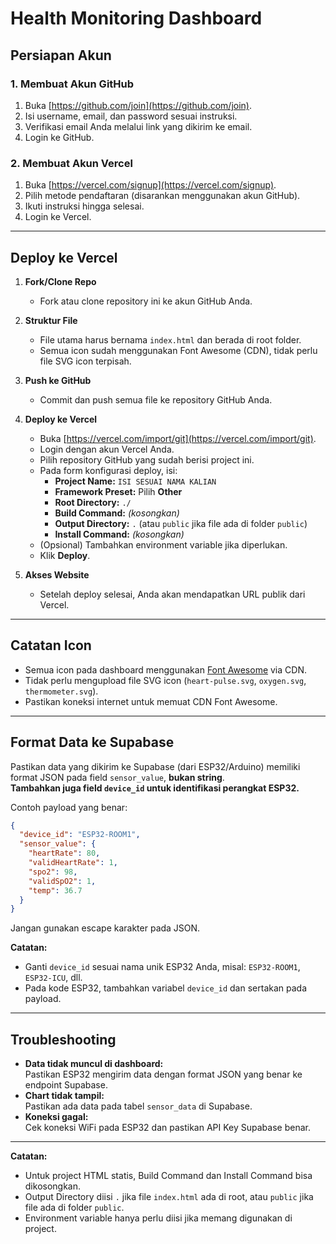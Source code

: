 # Health Monitoring Dashboard

## Persiapan Akun

### 1. Membuat Akun GitHub
1. Buka [https://github.com/join](https://github.com/join).
2. Isi username, email, dan password sesuai instruksi.
3. Verifikasi email Anda melalui link yang dikirim ke email.
4. Login ke GitHub.

### 2. Membuat Akun Vercel
1. Buka [https://vercel.com/signup](https://vercel.com/signup).
2. Pilih metode pendaftaran (disarankan menggunakan akun GitHub).
3. Ikuti instruksi hingga selesai.
4. Login ke Vercel.

---

## Deploy ke Vercel

1. **Fork/Clone Repo**
   - Fork atau clone repository ini ke akun GitHub Anda.

2. **Struktur File**
   - File utama harus bernama `index.html` dan berada di root folder.
   - Semua icon sudah menggunakan Font Awesome (CDN), tidak perlu file SVG icon terpisah.

3. **Push ke GitHub**
   - Commit dan push semua file ke repository GitHub Anda.

4. **Deploy ke Vercel**
   - Buka [https://vercel.com/import/git](https://vercel.com/import/git).
   - Login dengan akun Vercel Anda.
   - Pilih repository GitHub yang sudah berisi project ini.
   - Pada form konfigurasi deploy, isi:
     - **Project Name:** `ISI SESUAI NAMA KALIAN`
     - **Framework Preset:** Pilih **Other**
     - **Root Directory:** `./`
     - **Build Command:** *(kosongkan)*
     - **Output Directory:** `.` (atau `public` jika file ada di folder `public`)
     - **Install Command:** *(kosongkan)*
   - (Opsional) Tambahkan environment variable jika diperlukan.
   - Klik **Deploy**.

5. **Akses Website**
   - Setelah deploy selesai, Anda akan mendapatkan URL publik dari Vercel.

---

## Catatan Icon

- Semua icon pada dashboard menggunakan [Font Awesome](https://fontawesome.com/) via CDN.
- Tidak perlu mengupload file SVG icon (`heart-pulse.svg`, `oxygen.svg`, `thermometer.svg`).
- Pastikan koneksi internet untuk memuat CDN Font Awesome.

---

## Format Data ke Supabase

Pastikan data yang dikirim ke Supabase (dari ESP32/Arduino) memiliki format JSON pada field `sensor_value`, **bukan string**.  
**Tambahkan juga field `device_id` untuk identifikasi perangkat ESP32.**

Contoh payload yang benar:
```json
{
  "device_id": "ESP32-ROOM1",
  "sensor_value": {
    "heartRate": 80,
    "validHeartRate": 1,
    "spo2": 98,
    "validSpO2": 1,
    "temp": 36.7
  }
}
```
Jangan gunakan escape karakter pada JSON.

**Catatan:**  
- Ganti `device_id` sesuai nama unik ESP32 Anda, misal: `ESP32-ROOM1`, `ESP32-ICU`, dll.
- Pada kode ESP32, tambahkan variabel `device_id` dan sertakan pada payload.

---

## Troubleshooting

- **Data tidak muncul di dashboard:**  
  Pastikan ESP32 mengirim data dengan format JSON yang benar ke endpoint Supabase.
- **Chart tidak tampil:**  
  Pastikan ada data pada tabel `sensor_data` di Supabase.
- **Koneksi gagal:**  
  Cek koneksi WiFi pada ESP32 dan pastikan API Key Supabase benar.

---

**Catatan:**  
- Untuk project HTML statis, Build Command dan Install Command bisa dikosongkan.
- Output Directory diisi `.` jika file `index.html` ada di root, atau `public` jika file ada di folder `public`.
- Environment variable hanya perlu diisi jika memang digunakan di project.
